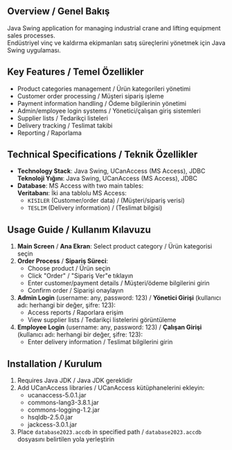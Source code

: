 ## Overview / Genel Bakış
Java Swing application for managing industrial crane and lifting equipment sales processes.  
Endüstriyel vinç ve kaldırma ekipmanları satış süreçlerini yönetmek için Java Swing uygulaması.

## Key Features / Temel Özellikler
- Product categories management / Ürün kategorileri yönetimi
- Customer order processing / Müşteri sipariş işleme
- Payment information handling / Ödeme bilgilerinin yönetimi
- Admin/employee login systems / Yönetici/çalışan giriş sistemleri
- Supplier lists / Tedarikçi listeleri
- Delivery tracking / Teslimat takibi
- Reporting / Raporlama

## Technical Specifications / Teknik Özellikler
- **Technology Stack**: Java Swing, UCanAccess (MS Access), JDBC  
  **Teknoloji Yığını**: Java Swing, UCanAccess (MS Access), JDBC
- **Database**: MS Access with two main tables:  
  **Veritabanı**: İki ana tablolu MS Access:
  - `KISILER` (Customer/order data) / (Müşteri/sipariş verisi)
  - `TESLIM` (Delivery information) / (Teslimat bilgisi)

## Usage Guide / Kullanım Kılavuzu
1. **Main Screen** / **Ana Ekran**: Select product category / Ürün kategorisi seçin
2. **Order Process** / **Sipariş Süreci**:
   - Choose product / Ürün seçin
   - Click "Order" / "Sipariş Ver"e tıklayın
   - Enter customer/payment details / Müşteri/ödeme bilgilerini girin
   - Confirm order / Siparişi onaylayın
3. **Admin Login** (username: any, password: 123) / **Yönetici Girişi** (kullanıcı adı: herhangi bir değer, şifre: 123):
   - Access reports / Raporlara erişim
   - View supplier lists / Tedarikçi listelerini görüntüleme
4. **Employee Login** (username: any, password: 123) / **Çalışan Girişi** (kullanıcı adı: herhangi bir değer, şifre: 123):
   - Enter delivery information / Teslimat bilgilerini girin

## Installation / Kurulum
1. Requires Java JDK / Java JDK gereklidir
2. Add UCanAccess libraries / UCanAccess kütüphanelerini ekleyin:
   - ucanaccess-5.0.1.jar
   - commons-lang3-3.8.1.jar
   - commons-logging-1.2.jar
   - hsqldb-2.5.0.jar
   - jackcess-3.0.1.jar
3. Place `database2023.accdb` in specified path / `database2023.accdb` dosyasını belirtilen yola yerleştirin
